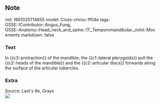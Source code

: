 ## Note
nid: 1661020714655
model: Cloze-chrisc-ff04e
tags: GSSE::!Contributor::Angus_Fung, GSSE::Anatomy::Head_neck_and_spine::17._Temporomandibular_Joint::Movements
markdown: false

### Text
In {{c3::protraction}} of the mandible, the {{c1::lateral pterygoids}} pull the {{c2::heads of the mandible}} and the {{c2::articular discs}} forwards along the surface of the articular tubercles.

### Extra
<div>
  Source: Last's 9e, Grays
</div>
<div><img src=
"paste-da574e5a44958696313f3ce391d4d320889dd22e.jpg"></div>
